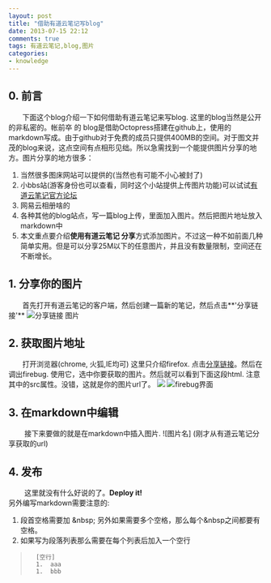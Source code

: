 ```yaml
---
layout: post
title: "借助有道云笔记写blog"
date: 2013-07-15 22:12
comments: true
tags: 有道云笔记,blog,图片
categories:
- knowledge
---
```

## 0. 前言
 &nbsp; &nbsp; &nbsp; &nbsp;下面这个blog介绍一下如何借助有道云笔记来写blog. 这里的blog当然是公开的非私密的。帐前卒 的 blog是借助Octopress搭建在github上，使用的markdown写成。由于github对于免费的成员只提供400MB的空间。对于图文并茂的blog来说，这点空间有点相形见绌。所以急需找到一个能提供图片分享的地方。图片分享的地方很多：  

1.  当然很多图床网站可以提供的(当然也有可能不小心被封了)  
1.  小bbs站(游客身份也可以查看，同时这个小站提供上传图片功能)可以试试[有道云笔记官方论坛](http://notebbs.youdao.com '有道云笔记论坛')  
1.  网易云相册啥的  
1.  各种其他的blog站点，写一篇blog上传，里面加入图片。然后把图片地址放入markdown中  
1.  本文重点要介绍**使用有道云笔记 分享**方式添加图片。不过这一种不如前面几种简单实用。但是可以分享25M以下的任意图片，并且没有数量限制，空间还在不断增长。  

## 1. 分享你的图片
  &nbsp; &nbsp; &nbsp; &nbsp;首先打开有道云笔记的客户端，然后创建一篇新的笔记，然后点击**'分享链接'**
![分享链接 图片](http://note.youdao.com/yws/public/resource/d54e01fec212f37df16b5bcd032a83dd/25FBFC3EADAD4EDEB46F9AD6F147C0D9)

## 2. 获取图片地址
  &nbsp; &nbsp; &nbsp; &nbsp;打开浏览器(chrome, 火狐,IE均可) 这里只介绍firefox. 点击[分享链接](http://note.youdao.com/share/?id=d54e01fec212f37df16b5bcd032a83dd&type=note)。然后在调出firebug. 使用它，选中你要获取的图片。然后就可以看到下面这段html. 注意其中的src属性。没错，这就是你的图片url了。
    <img data-inited="true" src="http://note.youdao.com/yws/public/resource/d54e01fec212f37df16b5bcd032a83dd/25FBFC3EADAD4EDEB46F9AD6F147C0D9" data-media-type="image">
![firebug界面](http://note.youdao.com/yws/public/resource/d54e01fec212f37df16b5bcd032a83dd/AB825A2093E648FC8210B144318EDDFA)

## 3. 在markdown中编辑
 &nbsp; &nbsp; &nbsp; &nbsp; 接下来要做的就是在markdown中插入图片. 
    ![图片名] (刚才从有道云笔记分享获取的url)

## 4. 发布
 &nbsp; &nbsp; &nbsp; &nbsp; 这里就没有什么好说的了。**Deploy it!**  
 另外编写markdown需要注意的:   


1.  段首空格需要加 &amp;nbsp; 另外如果需要多个空格，那么每个&amp;nbsp之间都要有空格。  
1.  如果写为段落列表那么需要在每个列表后加入一个空行  

>       [空行]
>       1.  aaa
>       1.  bbb 
